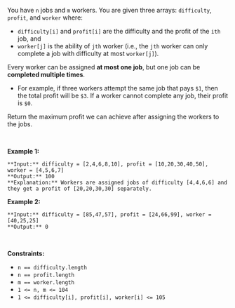 You have `n` jobs and `m` workers. You are given three arrays: `difficulty`, `profit`, and `worker` where:


* `difficulty[i]` and `profit[i]` are the difficulty and the profit of the `ith` job, and
* `worker[j]` is the ability of `jth` worker (i.e., the `jth` worker can only complete a job with difficulty at most `worker[j]`).


Every worker can be assigned **at most one job**, but one job can be **completed multiple times**.


* For example, if three workers attempt the same job that pays `$1`, then the total profit will be `$3`. If a worker cannot complete any job, their profit is `$0`.


Return the maximum profit we can achieve after assigning the workers to the jobs.


 


**Example 1:**



```
**Input:** difficulty = [2,4,6,8,10], profit = [10,20,30,40,50], worker = [4,5,6,7]
**Output:** 100
**Explanation:** Workers are assigned jobs of difficulty [4,4,6,6] and they get a profit of [20,20,30,30] separately.

```

**Example 2:**



```
**Input:** difficulty = [85,47,57], profit = [24,66,99], worker = [40,25,25]
**Output:** 0

```

 


**Constraints:**


* `n == difficulty.length`
* `n == profit.length`
* `m == worker.length`
* `1 <= n, m <= 104`
* `1 <= difficulty[i], profit[i], worker[i] <= 105`


